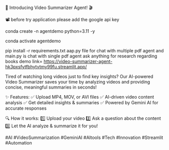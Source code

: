 🚀 Introducing Video Summarizer Agent! 🎬



📽️
before try  application please add the google api key 


conda create -n agentdemo python=3.11 -y

conda activate agentdemo

pip install -r requirements.txt
aap.py file for chat with multiple pdf agent 
and main.py is chat with single pdf agent 
ask anything for research regarding books 
demo link= https://video-summarizer-agent-hk3pxsfytfbhytvtmy99fu.streamlit.app/



Tired of watching long videos just to find key insights? Our AI-powered Video Summarizer saves your time by analyzing videos and providing concise, meaningful summaries in seconds!

✨ Features:
✅ Upload MP4, MOV, or AVI files
✅ AI-driven video content analysis
✅ Get detailed insights & summaries
✅ Powered by Gemini AI for accurate responses

🔍 How it works:
1️⃣ Upload your video
2️⃣ Ask a question about the content
3️⃣ Let the AI analyze & summarize it for you!


#AI #VideoSummarization #GeminiAI #AItools #Tech #Innovation #Streamlit #Automation

